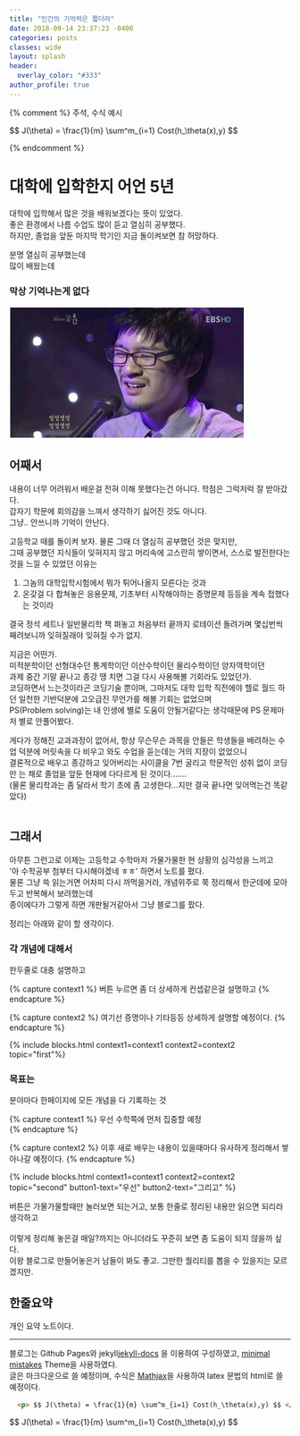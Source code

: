 ```yaml
---
title: "인간의 기억력은 짧더라"
date: 2018-09-14 23:37:23 -0400
categories: posts
classes: wide
layout: splash
header:
  overlay_color: "#333"
author_profile: true
---
```


{% comment %}
주석, 수식 예시
<p> $$ J(\theta) = \frac{1}{m} \sum^m_{i=1} Cost(h_\theta(x),y) $$ </p>
{% endcomment %} 

# 대학에 입학한지 어언 5년
대학에 입학해서 많은 것을 배워보겠다는 뜻이 있었다. <br/>
좋은 환경에서 나름 수업도 많이 듣고 열심히 공부했다. <br/>
하지만, 졸업을 앞둔 마지막 학기인 지금 돌이켜보면 참 허망하다. 

분명 열심히 공부했는데 <br/>
많이 배웠는데
### 막상 기억나는게 없다
![Alt text](/pictures/망했어요.png)
<br/>

## 어째서
내용이 너무 어려워서 배운걸 전혀 이해 못했다는건 아니다. 학점은 그럭저럭 잘 받아갔다. <br/> 
갑자기 학문에 회의감을 느껴서 생각하기 싫어진 것도 아니다. <br/>
그냥.. 안쓰니까 기억이 안난다.

고등학교 때를 돌이켜 보자. 물론 그때 더 열심히 공부했던 것은 맞지만, <br/> 
그때 공부했던 지식들이 잊혀지지 않고 머리속에 고스란히 쌓이면서, 스스로 발전한다는 것을 느낄 수 있었던 이유는 
1. 그놈의 대학입학시험에서 뭐가 튀어나올지 모른다는 것과
2. 온갖걸 다 합쳐놓은 응용문제, 기초부터 시작해야하는 증명문제 등등을 계속 접했다는 것이라

결국 정석 세트나 일반물리학 책 펴놓고 처음부터 끝까지 로테이션 돌려가며 몇십번씩 째려보니까 잊혀질래야 잊혀질 수가 없지.

지금은 어떤가. <br/>
미적분학이던 선형대수던 통계학이던 이산수학이던 물리수학이던 양자역학이던 <br/>
과제 중간 기말 끝나고 종강 땡 치면 그걸 다시 사용해볼 기회라도 있었던가. <br/>
코딩하면서 느는것이라곤 코딩기술 뿐이며, 그마저도 대학 입학 직전에야 헬로 월드 하던 일천한 기반덕분에 고오급진 무언가를 해볼 기회는 없었으며 <br/>
PS(Problem solving)는 내 인생에 별로 도움이 안될거같다는 생각때문에 PS 문제마저 별로 안풀어봤다. <br/>

게다가 정해진 교과과정이 없어서, 항상 무슨무슨 과목을 안들은 학생들을 배려하는 수업 덕분에 머릿속을 다 비우고 와도 수업을 듣는데는 거의 지장이 없었으니 <br/>
결론적으로 배우고 종강하고 잊어버리는 사이클을 7번 굴리고 학문적인 성취 없이 코딩만 는 채로 졸업을 앞둔 현재에 다다르게 된 것이다....... <br/>
(물론 물리학과는 좀 달라서 학기 초에 좀 고생한다...지만 결국 끝나면 잊어먹는건 똑같았다) <br/>
<br/>

## 그래서

아무튼 그런고로 이제는 고등학교 수학마저 가물가물한 현 상황의 심각성을 느끼고 <br/>
'아 수학공부 첨부터 다시해야겠네 ㅎㅎ' 하면서 노트를 폈다. <br/>
물론 그냥 쓱 읽는거면 어차피 다시 까먹을거라, 개념위주로 쭉 정리해서 한군데에 모아두고 반복해서 보려했는데 <br/> 
종이에다가 그렇게 하면 개판될거같아서 그냥 블로그를 팠다.

정리는 아래와 같이 할 생각이다.

### 각 개념에 대해서
한두줄로 대충 설명하고 

{% capture context1 %}
버튼 누르면 좀 더 상세하게 컨셉같은걸 설명하고
{% endcapture %}

{% capture context2 %}
여기선 증명이나 기타등등 상세하게 설명할 예정이다.
{% endcapture %}

{% include blocks.html context1=context1 context2=context2 topic="first"%}

### 목표는
분야마다 한페이지에 모든 개념을 다 기록하는 것

{% capture context1 %}
우선 수학쪽에 먼저 집중할 예정  
{% endcapture %}

{% capture context2 %}
이후 새로 배우는 내용이 있을때마다 유사하게 정리해서 쌓아나갈 예정이다.
{% endcapture %}

{% include blocks.html context1=context1 context2=context2 topic="second"
button1-text="우선" button2-text="그리고" %}


버튼은 가물가물할때만 눌러보면 되는거고, 보통 한줄로 정리된 내용만 읽으면 되리라 생각하고 <br/>   
이렇게 정리해 놓은걸 매일?까지는 아니더라도 꾸준히 보면 좀 도움이 되지 않을까 싶다.<br/>
이왕 블로그로 만들어놓은거 남들이 봐도 좋고. 그만한 퀄리티를 뽑을 수 있을지는 모르겠지만. <br/>
  

## 한줄요약
개인 요약 노트이다. 

--------------

블로그는 Github Pages와 jekyll[jekyll-docs] 을 이용하여 구성하였고, [minimal mistakes][minimal-mistakes] Theme을 사용하였다. <br/>
글은 마크다운으로 쓸 예정이며, 수식은 [Mathjax][Mathjax]을 사용하여 latex 문법의 html로 쓸 예정이다.

```html
  <p> $$ J(\theta) = \frac{1}{m} \sum^m_{i=1} Cost(h_\theta(x),y) $$ </p>
```
<p> $$ J(\theta) = \frac{1}{m} \sum^m_{i=1} Cost(h_\theta(x),y) $$ </p>

  
[jekyll-docs]: https://jekyllrb.com/docs/home
[minimal-mistakes]: https://github.com/mmistakes/minimal-mistakes
[Mathjax]: http://docs.mathjax.org/en/latest/start.html